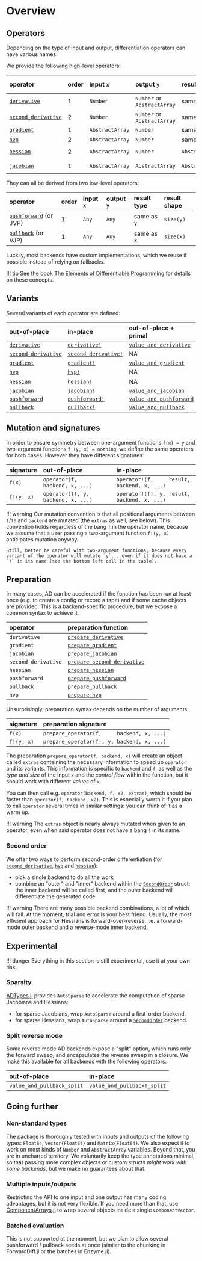 # Overview

## Operators

Depending on the type of input and output, differentiation operators can have various names.

We provide the following high-level operators:

| operator                    | order | input  `x`      | output   `y`                | result type      | result shape             |
| :-------------------------- | :---- | :-------------- | :-------------------------- | :--------------- | :----------------------- |
| [`derivative`](@ref)        | 1     | `Number`        | `Number` or `AbstractArray` | same as `y`      | `size(y)`                |
| [`second_derivative`](@ref) | 2     | `Number`        | `Number` or `AbstractArray` | same as `y`      | `size(y)`                |
| [`gradient`](@ref)          | 1     | `AbstractArray` | `Number`                    | same as `x`      | `size(x)`                |
| [`hvp`](@ref)               | 2     | `AbstractArray` | `Number`                    | same as `x`      | `size(x)`                |
| [`hessian`](@ref)           | 2     | `AbstractArray` | `Number`                    | `AbstractMatrix` | `(length(x), length(x))` |
| [`jacobian`](@ref)          | 1     | `AbstractArray` | `AbstractArray`             | `AbstractMatrix` | `(length(y), length(x))` |

They can all be derived from two low-level operators:

| operator                       | order | input  `x` | output   `y` | result type | result shape |
| :----------------------------- | :---- | :--------- | :----------- | :---------- | :----------- |
| [`pushforward`](@ref) (or JVP) | 1     | `Any`      | `Any`        | same as `y` | `size(y)`    |
| [`pullback`](@ref) (or VJP)    | 1     | `Any`      | `Any`        | same as `x` | `size(x)`    |

Luckily, most backends have custom implementations, which we reuse if possible instead of relying on fallbacks.

!!! tip
    See the book [The Elements of Differentiable Programming](https://arxiv.org/abs/2403.14606) for details on these concepts.

## Variants

Several variants of each operator are defined:

| out-of-place                | in-place                     | out-of-place + primal           | in-place + primal                |
| :-------------------------- | :--------------------------- | :------------------------------ | :------------------------------- |
| [`derivative`](@ref)        | [`derivative!`](@ref)        | [`value_and_derivative`](@ref)  | [`value_and_derivative!`](@ref)  |
| [`second_derivative`](@ref) | [`second_derivative!`](@ref) | NA                              | NA                               |
| [`gradient`](@ref)          | [`gradient!`](@ref)          | [`value_and_gradient`](@ref)    | [`value_and_gradient!`](@ref)    |
| [`hvp`](@ref)               | [`hvp!`](@ref)               | NA                              | NA                               |
| [`hessian`](@ref)           | [`hessian!`](@ref)           | NA                              | NA                               |
| [`jacobian`](@ref)          | [`jacobian!`](@ref)          | [`value_and_jacobian`](@ref)    | [`value_and_jacobian!`](@ref)    |
| [`pushforward`](@ref)       | [`pushforward!`](@ref)       | [`value_and_pushforward`](@ref) | [`value_and_pushforward!`](@ref) |
| [`pullback`](@ref)          | [`pullback!`](@ref)          | [`value_and_pullback`](@ref)    | [`value_and_pullback!`](@ref)    |

## Mutation and signatures

In order to ensure symmetry between one-argument functions `f(x) = y` and two-argument functions `f!(y, x) = nothing`, we define the same operators for both cases.
However they have different signatures:

| signature  | out-of-place                       | in-place                                    |
| :--------- | :--------------------------------- | :------------------------------------------ |
| `f(x)`     | `operator(f,     backend, x, ...)` | `operator!(f,     result, backend, x, ...)` |
| `f!(y, x)` | `operator(f!, y, backend, x, ...)` | `operator!(f!, y, result, backend, x, ...)` |

!!! warning
    Our mutation convention is that all positional arguments between `f`/`f!` and `backend` are mutated (the `extras` as well, see below).
    This convention holds regardless of the bang `!` in the operator name, because we assume that a user passing a two-argument function `f!(y, x)` anticipates mutation anyway.

    Still, better be careful with two-argument functions, because every variant of the operator will mutate `y`... even if it does not have a `!` in its name (see the bottom left cell in the table).

## Preparation

In many cases, AD can be accelerated if the function has been run at least once (e.g. to create a config or record a tape) and if some cache objects are provided.
This is a backend-specific procedure, but we expose a common syntax to achieve it.

| operator            | preparation function                |
| :------------------ | :---------------------------------- |
| `derivative`        | [`prepare_derivative`](@ref)        |
| `gradient`          | [`prepare_gradient`](@ref)          |
| `jacobian`          | [`prepare_jacobian`](@ref)          |
| `second_derivative` | [`prepare_second_derivative`](@ref) |
| `hessian`           | [`prepare_hessian`](@ref)           |
| `pushforward`       | [`prepare_pushforward`](@ref)       |
| `pullback`          | [`prepare_pullback`](@ref)          |
| `hvp`               | [`prepare_hvp`](@ref)               |

Unsurprisingly, preparation syntax depends on the number of arguments:

| signature  | preparation signature                      |
| :--------- | :----------------------------------------- |
| `f(x)`     | `prepare_operator(f,     backend, x, ...)` |
| `f!(y, x)` | `prepare_operator(f!, y, backend, x, ...)` |

The preparation `prepare_operator(f, backend, x)` will create an object called `extras` containing the necessary information to speed up `operator` and its variants.
This information is specific to `backend` and `f`, as well as the _type and size_ of the input `x` and the _control flow_ within the function, but it should work with different _values_ of `x`.

You can then call e.g. `operator(backend, f, x2, extras)`, which should be faster than `operator(f, backend, x2)`.
This is especially worth it if you plan to call `operator` several times in similar settings: you can think of it as a warm up.

!!! warning
    The `extras` object is nearly always mutated when given to an operator, even when said operator does not have a bang `!` in its name.

### Second order

We offer two ways to perform second-order differentiation (for [`second_derivative`](@ref), [`hvp`](@ref) and [`hessian`](@ref)):

- pick a single backend to do all the work
- combine an "outer" and "inner" backend within the [`SecondOrder`](@ref) struct: the inner backend will be called first, and the outer backend will differentiate the generated code

!!! warning
    There are many possible backend combinations, a lot of which will fail.
    At the moment, trial and error is your best friend.
    Usually, the most efficient approach for Hessians is forward-over-reverse, i.e. a forward-mode outer backend and a reverse-mode inner backend.

## Experimental

!!! danger
    Everything in this section is still experimental, use it at your own risk.

### Sparsity

[ADTypes.jl](https://github.com/SciML/ADTypes.jl) provides `AutoSparse` to accelerate the computation of sparse Jacobians and Hessians:

- for sparse Jacobians, wrap `AutoSparse` around a first-order backend.
- for sparse Hessians, wrap `AutoSparse` around a [`SecondOrder`](@ref) backend.

### Split reverse mode

Some reverse mode AD backends expose a "split" option, which runs only the forward sweep, and encapsulates the reverse sweep in a closure.
We make this available for all backends with the following operators:

| out-of-place                       | in-place                            |
| :--------------------------------- | :---------------------------------- |
| [`value_and_pullback_split`](@ref) | [`value_and_pullback!_split`](@ref) |

## Going further

### Non-standard types

The package is thoroughly tested with inputs and outputs of the following types: `Float64`, `Vector{Float64}` and `Matrix{Float64}`.
We also expect it to work on most kinds of `Number` and `AbstractArray` variables.
Beyond that, you are in uncharted territory.
We voluntarily keep the type annotations minimal, so that passing more complex objects or custom structs _might work with some backends_, but we make no guarantees about that.

### Multiple inputs/outputs

Restricting the API to one input and one output has many coding advantages, but it is not very flexible.
If you need more than that, use [ComponentArrays.jl](https://github.com/jonniedie/ComponentArrays.jl) to wrap several objects inside a single `ComponentVector`.

### Batched evaluation

This is not supported at the moment, but we plan to allow several pushforward / pullback seeds at once (similar to the chunking in ForwardDiff.jl or the batches in Enzyme.jl).
